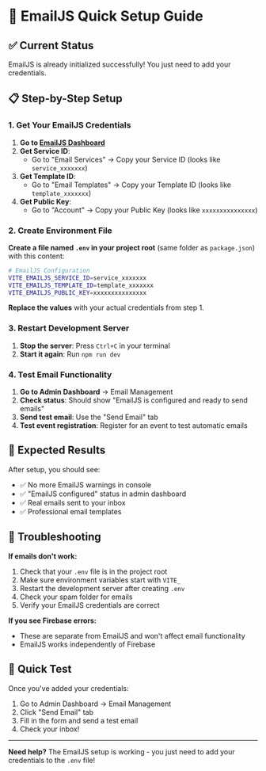 # 🚀 EmailJS Quick Setup Guide

## ✅ Current Status
EmailJS is already initialized successfully! You just need to add your credentials.

## 📋 Step-by-Step Setup

### 1. Get Your EmailJS Credentials

1. **Go to [EmailJS Dashboard](https://dashboard.emailjs.com/)**
2. **Get Service ID**: 
   - Go to "Email Services" → Copy your Service ID (looks like `service_xxxxxxx`)
3. **Get Template ID**:
   - Go to "Email Templates" → Copy your Template ID (looks like `template_xxxxxxx`)
4. **Get Public Key**:
   - Go to "Account" → Copy your Public Key (looks like `xxxxxxxxxxxxxxx`)

### 2. Create Environment File

**Create a file named `.env` in your project root** (same folder as `package.json`) with this content:

```bash
# EmailJS Configuration
VITE_EMAILJS_SERVICE_ID=service_xxxxxxx
VITE_EMAILJS_TEMPLATE_ID=template_xxxxxxx
VITE_EMAILJS_PUBLIC_KEY=xxxxxxxxxxxxxxx
```

**Replace the values** with your actual credentials from step 1.

### 3. Restart Development Server

1. **Stop the server**: Press `Ctrl+C` in your terminal
2. **Start it again**: Run `npm run dev`

### 4. Test Email Functionality

1. **Go to Admin Dashboard** → Email Management
2. **Check status**: Should show "EmailJS is configured and ready to send emails"
3. **Send test email**: Use the "Send Email" tab
4. **Test event registration**: Register for an event to test automatic emails

## 🎯 Expected Results

After setup, you should see:
- ✅ No more EmailJS warnings in console
- ✅ "EmailJS configured" status in admin dashboard
- ✅ Real emails sent to your inbox
- ✅ Professional email templates

## 🚨 Troubleshooting

**If emails don't work:**
1. Check that your `.env` file is in the project root
2. Make sure environment variables start with `VITE_`
3. Restart the development server after creating `.env`
4. Check your spam folder for emails
5. Verify your EmailJS credentials are correct

**If you see Firebase errors:**
- These are separate from EmailJS and won't affect email functionality
- EmailJS works independently of Firebase

## 📧 Quick Test

Once you've added your credentials:
1. Go to Admin Dashboard → Email Management
2. Click "Send Email" tab
3. Fill in the form and send a test email
4. Check your inbox!

---

**Need help?** The EmailJS setup is working - you just need to add your credentials to the `.env` file!
